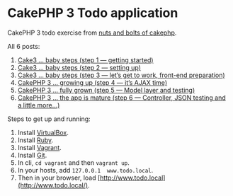 # CakePHP 3 Todo application
CakePHP 3 todo exercise from [nuts and bolts of cakephp](http://zenofcoding.com).

All 6 posts:

1. [Cake3 … baby steps (step 1 — getting started)](http://zenofcoding.com/2014/11/06/cake3-baby-steps-step-1-getting-started/)
1. [Cake3 … baby steps (step 2 — setting up)](http://zenofcoding.com/2014/11/07/cake3-baby-steps-step-2-setting-up/)
1. [Cake3 … baby steps (step 3 — let’s get to work, front-end preparation)](http://zenofcoding.com/2014/11/29/cake3-baby-steps-step-3-lets-get-to-work-front-end-preparation/)
1. [CakePHP 3 … growing up (step 4 — it’s AJAX time)](http://zenofcoding.com/2014/12/02/cakephp-3-growing-up-step-4-its-ajax-time/)
1. [CakePHP 3 … fully grown (step 5 — Model layer and testing)](http://zenofcoding.com/2014/12/05/cakephp-3-fully-grown-model-layer-and-testing/)
1. [CakePHP 3 … the app is mature (step 6 — Controller, JSON testing and a little more…)](http://zenofcoding.com/2014/12/07/cakephp-3-the-app-is-mature-step-6-controller-json-testing-and-a-little-more/)

Steps to get up and running:

1. Install [VirtualBox](https://www.virtualbox.org/wiki/Downloads).
1. Install [Ruby](https://www.ruby-lang.org/en/documentation/installation/).
1. Install [Vagrant](http://www.vagrantup.com/downloads.html).
1. Install [Git](https://git-scm.com/downloads).
1. In cli, ``cd vagrant`` and then ``vagrant up``.
1. In your hosts, add ``127.0.0.1  www.todo.local``.
1. Then in your browser, load [http://www.todo.local](http://www.todo.local/).
